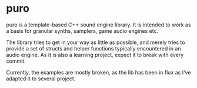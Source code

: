 # puro

puro is a template-based C++ sound engine library. It is intended to work as a basis for granular synths, samplers, game audio engines etc.

The library tries to get in your way as little as possible, and merely tries to provide a set of structs and helper functions typically encountered in an audio engine.
As it is also a learning project, expect it to break with every commit.

Currently, the examples are mostly broken, as the lib has been in flux as I've adapted it to several project.
